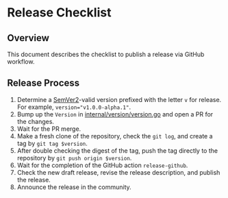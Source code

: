 # Release Checklist

## Overview

This document describes the checklist to publish a release via GitHub workflow.

## Release Process

1. Determine a [SemVer2](https://semver.org/)-valid version prefixed with the letter `v` for release. For example, `version="v1.0.0-alpha.1"`.
2. Bump up the `Version` in [internal/version/version.go](internal/version/version.go#L5) and open a PR for the changes.
3. Wait for the PR merge.
4. Make a fresh clone of the repository, check the `git log`, and create a tag by `git tag $version`.
5. After double checking the digest of the tag, push the tag directly to the repository by `git push origin $version`.
6. Wait for the completion of the GitHub action `release-github`.
7. Check the new draft release, revise the release description, and publish the release.
8. Announce the release in the community.
